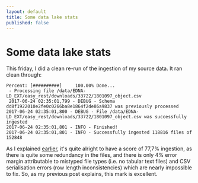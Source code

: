 ```yaml
---
layout: default
title: Some data lake stats
published: false
---
```


# Some data lake stats
This friday, I did a clean re-run of the ingestion of my source data. It ran clean through:
```
Percent: [##########]     100.00% Done...
 - Processing file /data/EDNA-LD_EXT/easy_rest/downloads/33722/1801097_object.csv
 2017-06-24 02:35:01,799 - DEBUG - Schema dd8f1922010e2fe0c0266ba8e1864f2de86a9837 was previously processed
2017-06-24 02:35:01,800 - DEBUG - File /data/EDNA-LD_EXT/easy_rest/downloads/33722/1801097_object.csv was successfully ingested
2017-06-24 02:35:01,801 - INFO - Finished!
2017-06-24 02:35:01,801 - INFO - Successfully ingested 118816 files of 152848
```

As I explained [earlier](/2017/06/26/first-full-file-run.html), it's quite alright to have a score of 77,7% ingestion, as there is quite some redundancy in the files, and there is only 4% error margin attributable to mistyped file types (i.e. no tabular text files) and CSV serialisation errors (row length inconsistencies) which are nearly impossible to fix. So, as my previous post explains, this mark is excellent.

